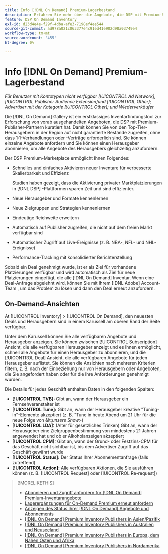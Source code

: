 ```yaml
---
title: Info [!DNL On Demand] Premium-Lagerbestand
description: Erfahren Sie mehr über die Angebote, die DSP mit Premium-Publisher-Partnern vorverhandelt hat.
feature: DSP On Demand Inventory
exl-id: d23d4e4e-f29f-4dba-afe3-7198ef4ee544
source-git-commit: ad978a021c063377e4c91ed41e902d98a03749e4
workflow-type: tm+mt
source-wordcount: '455'
ht-degree: 0%

---
```


# Info [!DNL On Demand] Premium-Lagerbestand

*Für Benutzer mit Kontotypen nicht verfügbar [!UICONTROL Ad Network], [!UICONTROL Publisher Audience Extension]und [!UICONTROL Other]; Advertiser mit der Kategorie [!UICONTROL Other]; und Wiederverkäufer*

Die [!DNL On Demand] Gallery ist ein erstklassiges Inventarfindungstool zur Erforschung von vorab ausgehandelten Angeboten, die DSP mit Premium-Publisher-Partnern kuratiert hat. Damit können Sie von den Top-Tier-Herausgebern in der Region auf nicht garantierte Bestände zugreifen, ohne dass 1:1-Verhandlungen oder -Verträge erforderlich sind. Sie können einzelne Angebote anfordern und Sie können einen Herausgeber abonnieren, um alle Angebote des Herausgebers gleichzeitig anzufordern.

Der DSP Premium-Marketplace ermöglicht Ihnen Folgendes:

* Schnelles und einfaches Aktivieren neuer Inventare für verbesserte Skalierbarkeit und Effizienz

   Studien haben gezeigt, dass die Aktivierung privater Marktplatzierungen in [!DNL DSP] -Plattformen sparen Zeit und sind effizienter.

* Neue Herausgeber und Formate kennenlernen

* Neue Zielgruppen und Strategien kennenlernen

* Eindeutige Reichweite erweitern

* Automatisch auf Publisher zugreifen, die nicht auf dem freien Markt verfügbar sind

* Automatischer Zugriff auf Live-Ereignisse (z. B. NBA-, NFL- und NHL-Ereignisse)

* Performance-Tracking mit konsolidierter Berichterstellung

Sobald ein Deal genehmigt wurde, ist er als Ziel für vorhandene Platzierungen verfügbar und wird automatisch als Ziel für neue Platzierungen eingefügt, die alle [!DNL On Demand] Inventar. Wenn eine Deal-Anfrage abgelehnt wird, können Sie mit Ihrem [!DNL Adobe] Account-Team , um das Problem zu lösen und dann den Deal erneut anzufordern.

## On-Demand-Ansichten

At [!UICONTROL Inventory] > [!UICONTROL On Demand], den neuesten Deals und Herausgebern <!-- how recent? --> sind in einem Karussell am oberen Rand der Seite verfügbar.

Unter dem Karussell können Sie alle verfügbaren Angebote und Herausgeber anzeigen. Sie können zwischen [!UICONTROL Subscription] Ansicht, die alle verfügbaren Herausgeber anzeigt und es Ihnen ermöglicht, schnell alle Angebote für einen Herausgeber zu abonnieren, und die [!UICONTROL Deal] Ansicht, die alle verfügbaren Angebote für jeden Herausgeber auflistet. Sie können die Ansichten nach mehreren Kriterien filtern, z. B. nach der Einbeziehung nur von Herausgebern oder Angeboten, die Sie angefordert haben oder für die Ihre Anforderungen genehmigt wurden.

Die Details für jedes Geschäft enthalten Daten in den folgenden Spalten:

* **[!UICONTROL TVB]:** Gibt an, wann der Herausgeber ein Fernsehveranstalter ist
* **[!UICONTROL Tune]:** Gibt an, wann der Herausgeber kreative &quot;Tuning-in&quot;-Elemente akzeptiert (z. B. &quot;Tune in heute Abend um 21 Uhr für die neue Folge von \&lt;*unsere Show*\>)
* **[!UICONTROL LDA]:** (Alter für gesetzliches Trinken) Gibt an, wann der Herausgeber eine Zielgruppenbestimmung von mindestens 21 Jahren angewendet hat und ob er Alkoholanzeigen akzeptiert
* **[!UICONTROL CPM]:** Gibt an, wann der Grund- oder Festzins-CPM für das Geschäft nicht sichtbar ist, bis dem Advertiser Zugriff auf das Geschäft gewährt wurde
* **[!UICONTROL Status]:** Der Status Ihrer Abonnementanfrage (falls zutreffend)
* **[!UICONTROL Action]:** Alle verfügbaren Aktionen, die Sie ausführen können (z. B. [!UICONTROL Request] oder [!UICONTROL Re-request])

>[!MORELIKETHIS]
>
>* [Abonnieren und Zugriff anfordern für [!DNL On Demand] Premium-Inventarangebote](on-demand-inventory-subscribe.md)
>* [Lagerergänzungen für On-Demand Premium erneut anfordern](on-demand-inventory-rerequest.md)
>* [Anzeigen des Status Ihrer [!DNL On Demand] Angebote und Abonnements](on-demand-inventory-view-status.md)
>* [[!DNL On Demand] Premium Inventory Publishers in Asien/Pazifik](on-demand-inventory-publishers-apac.md)
>* [[!DNL On Demand] Premium Inventory Publishers in Australien und Neuseeland](on-demand-inventory-publishers-anz.md)
>* [[!DNL On Demand] Premium Inventory Publishers in Europa, dem Nahen Osten und Afrika](on-demand-inventory-publishers-emea.md)
>* [[!DNL On Demand] Premium Inventory Publishers in Nordamerika](on-demand-inventory-publishers-na.md)

